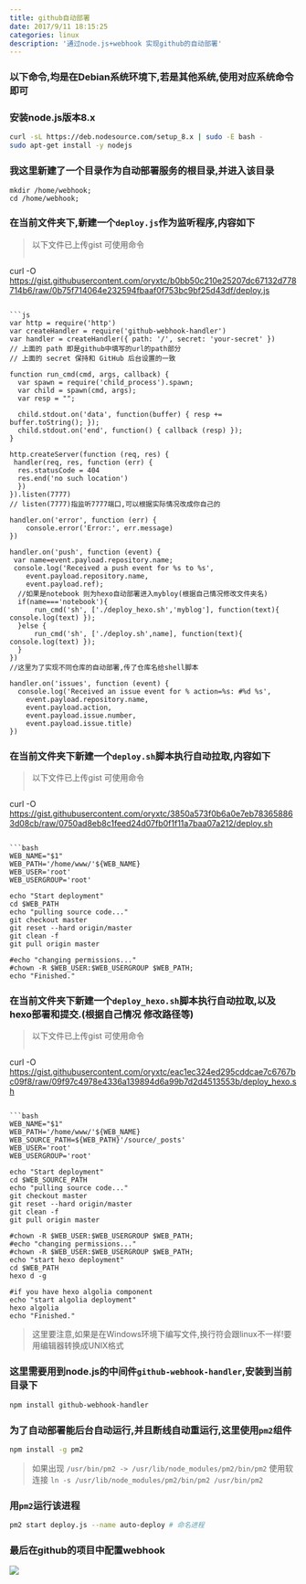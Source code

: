```yaml
---
title: github自动部署
date: 2017/9/11 18:15:25
categories: linux
description: '通过node.js+webhook 实现github的自动部署'
---
```


### 以下命令,均是在Debian系统环境下,若是其他系统,使用对应系统命令即可

### 安装node.js版本8.x
```bash
curl -sL https://deb.nodesource.com/setup_8.x | sudo -E bash -
sudo apt-get install -y nodejs
```

### 我这里新建了一个目录作为自动部署服务的根目录,并进入该目录
```
mkdir /home/webhook;
cd /home/webhook;
```

### 在当前文件夹下,新建一个`deploy.js`作为监听程序,内容如下
> 以下文件已上传gist 可使用命令
>```bash
curl -O https://gist.githubusercontent.com/oryxtc/b0bb50c210e25207dc67132d778714b6/raw/0b75f714064e232594fbaaf0f753bc9bf25d43df/deploy.js
```

```js
var http = require('http')
var createHandler = require('github-webhook-handler')
var handler = createHandler({ path: '/', secret: 'your-secret' }) 
// 上面的 path 即是github中填写的url的path部分
// 上面的 secret 保持和 GitHub 后台设置的一致
 
function run_cmd(cmd, args, callback) {
  var spawn = require('child_process').spawn;
  var child = spawn(cmd, args);
  var resp = "";
 
  child.stdout.on('data', function(buffer) { resp += buffer.toString(); });
  child.stdout.on('end', function() { callback (resp) });
}
 
http.createServer(function (req, res) {
 handler(req, res, function (err) {
  res.statusCode = 404
  res.end('no such location')
  })
}).listen(7777)
// listen(7777)指监听7777端口,可以根据实际情况改成你自己的
 
handler.on('error', function (err) {
    console.error('Error:', err.message)
})
 
handler.on('push', function (event) {
 var name=event.payload.repository.name;
 console.log('Received a push event for %s to %s',
    event.payload.repository.name,
    event.payload.ref);
  //如果是notebook 则为hexo自动部署进入mybloy(根据自己情况修改文件夹名)
  if(name==='notebook'){
      run_cmd('sh', ['./deploy_hexo.sh','myblog'], function(text){ console.log(text) });
  }else {
      run_cmd('sh', ['./deploy.sh',name], function(text){ console.log(text) });
  }
})
//这里为了实现不同仓库的自动部署,传了仓库名给shell脚本 

handler.on('issues', function (event) {
  console.log('Received an issue event for % action=%s: #%d %s',
    event.payload.repository.name,
    event.payload.action,
    event.payload.issue.number,
    event.payload.issue.title)
})
```
### 在当前文件夹下新建一个`deploy.sh`脚本执行自动拉取,内容如下
> 以下文件已上传gist 可使用命令
>```bash
curl -O https://gist.githubusercontent.com/oryxtc/3850a573f0b6a0e7eb783658863d08cb/raw/0750ad8eb8c1feed24d07fb0f1f11a7baa07a212/deploy.sh
```

```bash
WEB_NAME="$1"
WEB_PATH='/home/www/'${WEB_NAME}
WEB_USER='root'
WEB_USERGROUP='root'

echo "Start deployment"
cd $WEB_PATH
echo "pulling source code..."
git checkout master
git reset --hard origin/master
git clean -f
git pull origin master

#echo "changing permissions..."
#chown -R $WEB_USER:$WEB_USERGROUP $WEB_PATH;
echo "Finished."
```
### 在当前文件夹下新建一个`deploy_hexo.sh`脚本执行自动拉取,以及hexo部署和提交.(根据自己情况 修改路径等)
> 以下文件已上传gist 可使用命令
>```bash
curl -O https://gist.githubusercontent.com/oryxtc/eac1ec324ed295cddcae7c6767bc09f8/raw/09f97c4978e4336a139894d6a99b7d2d4513553b/deploy_hexo.sh
```

```bash
WEB_NAME="$1"
WEB_PATH='/home/www/'${WEB_NAME}
WEB_SOURCE_PATH=${WEB_PATH}'/source/_posts'
WEB_USER='root'
WEB_USERGROUP='root'

echo "Start deployment"
cd $WEB_SOURCE_PATH
echo "pulling source code..."
git checkout master
git reset --hard origin/master
git clean -f
git pull origin master

#chown -R $WEB_USER:$WEB_USERGROUP $WEB_PATH;
#echo "changing permissions..."
#chown -R $WEB_USER:$WEB_USERGROUP $WEB_PATH;
echo "start hexo deployment"
cd $WEB_PATH
hexo d -g

#if you have hexo algolia component
echo "start algolia deployment"
hexo algolia
echo "Finished."
```
>  这里要注意,如果是在Windows环境下编写文件,换行符会跟linux不一样!要用编辑器转换成UNIX格式

### 这里需要用到node.js的中间件`github-webhook-handler`,安装到当前目录下
```bash
npm install github-webhook-handler
```

### 为了自动部署能后台自动运行,并且断线自动重运行,这里使用`pm2`组件
```bash
npm install -g pm2
```
>如果出现 `/usr/bin/pm2 -> /usr/lib/node_modules/pm2/bin/pm2`
>使用软连接 `ln -s /usr/lib/node_modules/pm2/bin/pm2 /usr/bin/pm2`

### 用`pm2`运行该进程
```bash
pm2 start deploy.js --name auto-deploy # 命名进程
```

### 最后在github的项目中配置webhook
![](http://ooqid2far.bkt.clouddn.com/myblog/github%E8%87%AA%E5%8A%A8%E9%83%A8%E7%BD%B2-github.png)